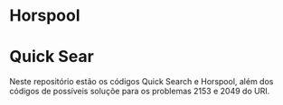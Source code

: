 # Horspool 
# Quick Sear
Neste repositório estão os códigos Quick Search e Horspool, além dos códigos de possíveis soluçõe para os problemas 2153 e 2049 do URI.
